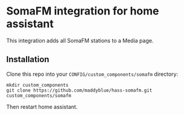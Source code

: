 # SomaFM integration for home assistant

This integration adds all SomaFM stations to a Media page.

## Installation

Clone this repo into your `CONFIG/custom_components/somafm` directory:

```
mkdir custom_components
git clone https://github.com/maddyblue/hass-somafm.git custom_components/somafm
```

Then restart home assistant.
